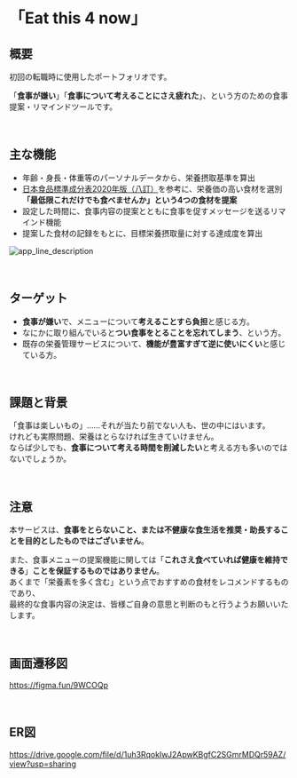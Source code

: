 # 「Eat this 4 now」

## 概要

初回の転職時に使用したポートフォリオです。

「**食事が嫌い**」「**食事について考えることにさえ疲れた**」、という方のための食事提案・リマインドツールです。<br>

<br />


## 主な機能

- 年齢・身長・体重等のパーソナルデータから、栄養摂取基準を算出
- [日本食品標準成分表2020年版（八訂）](https://www.mext.go.jp/a_menu/syokuhinseibun/index.htm)を参考に、栄養価の高い食材を選別<br>
**「最低限これだけでも食べませんか」という4つの食材を提案**
- 設定した時間に、食事内容の提案とともに食事を促すメッセージを送るリマインド機能
- 提案した食材の記録をもとに、目標栄養摂取量に対する達成度を算出

![app_line_description](https://user-images.githubusercontent.com/79901594/148671227-18a8cceb-5ca2-4df1-b299-741c05c78dc8.png)

<br />


## ターゲット

- **食事が嫌い**で、メニューについて**考えることすら負担**と感じる方。<br>
- なにかに取り組んでいると**つい食事をとることを忘れてしまう**、という方。<br>
- 既存の栄養管理サービスについて、**機能が豊富すぎて逆に使いにくい**と感じている方。<br>

<br /> 


## 課題と背景

「食事は楽しいもの」……それが当たり前でない人も、世の中にはいます。<br>
けれども実際問題、栄養はとらなければ生きていけません。<br>
ならば少しでも、**食事について考える時間を削減したい**と考える方も多いのではないでしょうか。<br>

<br />


## 注意

本サービスは、**食事をとらないこと、または不健康な食生活を推奨・助長することを目的としたものではございません**。<br>

また、食事メニューの提案機能に関しては「**これさえ食べていれば健康を維持できる**」**ことを保証するものではありません**。<br>
あくまで「栄養素を多く含む」という点でおすすめの食材をレコメンドするものであり、<br>
最終的な食事内容の決定は、皆様ご自身の意思と判断のもと行うようお願いいたします。<br>

<br />


## 画面遷移図

https://figma.fun/9WCOQp

<br />


## ER図

https://drive.google.com/file/d/1uh3RqokIwJ2ApwKBgfC2SGmrMDQr59AZ/view?usp=sharing

<br />
